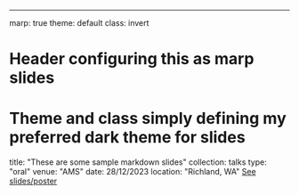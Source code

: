 ---
marp: true
theme: default 
class: invert
# Header configuring this as marp slides
# Theme and class simply defining my preferred dark theme for slides
title: "These are some sample markdown slides"
collection: talks
type: "oral"
venue: "AMS"
date: 28/12/2023
location: "Richland, WA"
[See slides/poster](https://simhydro.com/slides/2023-marp-slides.html)
